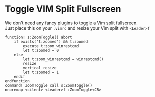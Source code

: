 # Toggle VIM Split Fullscreen

We don't need any fancy plugins to toggle a Vim split fullscreen.  
Just place this on your `.vimrc` and resize your Vim split with `<Leader>f`

```vim
function! s:ZoomToggle() abort
    if exists('t:zoomed') && t:zoomed
        execute t:zoom_winrestcmd
        let t:zoomed = 0
    else
        let t:zoom_winrestcmd = winrestcmd()
        resize
        vertical resize
        let t:zoomed = 1
    endif
endfunction
command! ZoomToggle call s:ZoomToggle()
nnoremap <silent> <Leader>f :ZoomToggle<CR>
```
